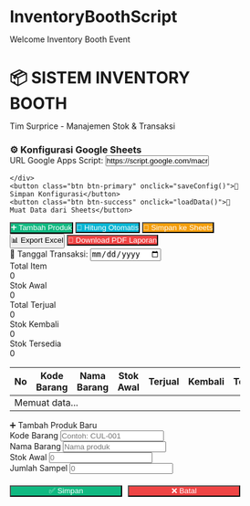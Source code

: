 # InventoryBoothScript
Welcome Inventory Booth Event 
<html lang="id">
<head>
<meta charset="UTF-8">
<meta name="viewport" content="width=device-width, initial-scale=1.0">
<title>Sistem Inventory Booth</title>
<script src="https://cdnjs.cloudflare.com/ajax/libs/xlsx/0.18.5/xlsx.full.min.js"></script>
<script src="https://cdnjs.cloudflare.com/ajax/libs/jspdf/2.5.1/jspdf.umd.min.js"></script>
<script src="https://cdnjs.cloudflare.com/ajax/libs/jspdf-autotable/3.5.31/jspdf.plugin.autotable.min.js"></script>
<style>
  * { margin: 0; padding: 0; box-sizing: border-box; }
  
  body {
    font-family: 'Segoe UI', Arial, sans-serif;
    background: linear-gradient(135deg, #667eea 0%, #764ba2 100%);
    min-height: 100vh;
    padding: 20px;
  }
  
  .container {
    max-width: 1400px;
    margin: 0 auto;
    background: white;
    border-radius: 20px;
    box-shadow: 0 20px 60px rgba(0,0,0,0.3);
    overflow: hidden;
  }
  
  .header {
    background: linear-gradient(135deg, #667eea 0%, #764ba2 100%);
    color: white;
    padding: 30px;
    text-align: center;
  }
  
  .header h1 {
    font-size: 32px;
    margin-bottom: 10px;
    text-shadow: 2px 2px 4px rgba(0,0,0,0.2);
  }
  
  .header p {
    opacity: 0.9;
    font-size: 16px;
  }
  
  .config-section {
    background: #fff3cd;
    border: 2px solid #ffc107;
    padding: 20px;
    margin: 20px;
    border-radius: 10px;
  }
  
  .config-section h3 {
    color: #856404;
    margin-bottom: 15px;
  }
  
  .config-input {
    display: flex;
    gap: 10px;
    align-items: center;
    margin-bottom: 10px;
  }
  
  .config-input label {
    font-weight: 600;
    min-width: 150px;
  }
  
  .config-input input {
    flex: 1;
    padding: 10px;
    border: 2px solid #ddd;
    border-radius: 5px;
    font-size: 14px;
  }
  
  .toolbar {
    padding: 20px;
    display: flex;
    gap: 10px;
    flex-wrap: wrap;
    border-bottom: 2px solid #eee;
  }
  
  .btn {
    padding: 12px 24px;
    border: none;
    border-radius: 8px;
    font-size: 14px;
    font-weight: 600;
    cursor: pointer;
    transition: all 0.3s;
    display: inline-flex;
    align-items: center;
    gap: 8px;
  }
  
  .btn:hover {
    transform: translateY(-2px);
    box-shadow: 0 5px 15px rgba(0,0,0,0.2);
  }
  
  .btn-primary { background: #667eea; color: white; }
  .btn-success { background: #10b981; color: white; }
  .btn-danger { background: #ef4444; color: white; }
  .btn-info { background: #06b6d4; color: white; }
  .btn-warning { background: #f59e0b; color: white; }
  
  .date-selector {
    padding: 20px;
    background: #f8f9fa;
    border-bottom: 2px solid #eee;
  }
  
  .date-selector label {
    font-weight: 600;
    margin-right: 10px;
  }
  
  .date-selector input[type="date"] {
    padding: 10px;
    border: 2px solid #ddd;
    border-radius: 5px;
    font-size: 14px;
  }
  
  .summary-cards {
    display: grid;
    grid-template-columns: repeat(auto-fit, minmax(200px, 1fr));
    gap: 20px;
    padding: 20px;
  }
  
  .card {
    background: linear-gradient(135deg, #667eea 0%, #764ba2 100%);
    color: white;
    padding: 20px;
    border-radius: 12px;
    box-shadow: 0 4px 6px rgba(0,0,0,0.1);
  }
  
  .card-label {
    font-size: 12px;
    opacity: 0.9;
    margin-bottom: 5px;
  }
  
  .card-value {
    font-size: 32px;
    font-weight: 700;
  }
  
  .table-container {
    padding: 20px;
    overflow-x: auto;
  }
  
  table {
    width: 100%;
    border-collapse: collapse;
    background: white;
    box-shadow: 0 2px 8px rgba(0,0,0,0.1);
  }
  
  th {
    background: #667eea;
    color: white;
    padding: 15px 10px;
    text-align: left;
    font-weight: 600;
    position: sticky;
    top: 0;
    z-index: 10;
  }
  
  td {
    padding: 12px 10px;
    border-bottom: 1px solid #eee;
  }
  
  tr:hover {
    background: #f8f9fa;
  }
  
  input[type="number"] {
    width: 80px;
    padding: 8px;
    border: 2px solid #ddd;
    border-radius: 5px;
    text-align: center;
  }
  
  .badge {
    display: inline-block;
    padding: 4px 12px;
    border-radius: 12px;
    font-size: 12px;
    font-weight: 600;
  }
  
  .badge-success { background: #d1fae5; color: #065f46; }
  .badge-danger { background: #fee2e2; color: #991b1b; }
  .badge-warning { background: #fef3c7; color: #92400e; }
  
  .modal {
    display: none;
    position: fixed;
    top: 0;
    left: 0;
    width: 100%;
    height: 100%;
    background: rgba(0,0,0,0.5);
    z-index: 1000;
    justify-content: center;
    align-items: center;
  }
  
  .modal.active {
    display: flex;
  }
  
  .modal-content {
    background: white;
    padding: 30px;
    border-radius: 15px;
    max-width: 500px;
    width: 90%;
    box-shadow: 0 20px 60px rgba(0,0,0,0.3);
  }
  
  .modal-header {
    font-size: 24px;
    font-weight: 700;
    margin-bottom: 20px;
    color: #667eea;
  }
  
  .form-group {
    margin-bottom: 20px;
  }
  
  .form-group label {
    display: block;
    font-weight: 600;
    margin-bottom: 8px;
    color: #333;
  }
  
  .form-group input {
    width: 100%;
    padding: 12px;
    border: 2px solid #ddd;
    border-radius: 8px;
    font-size: 14px;
  }
  
  .loading {
    text-align: center;
    padding: 40px;
    color: #667eea;
  }
  
  .loading::after {
    content: '⏳';
    font-size: 48px;
    animation: spin 2s linear infinite;
  }
  
  @keyframes spin {
    from { transform: rotate(0deg); }
    to { transform: rotate(360deg); }
  }
  
  @media print {
    .toolbar, .config-section, .btn { display: none; }
  }
</style>
</head>
<body>

<div class="container">
  <div class="header">
    <h1>📦 SISTEM INVENTORY BOOTH</h1>
    <p>Tim Surprice - Manajemen Stok & Transaksi</p>
  </div>
  
  <!-- CONFIG SECTION -->
  <div class="config-section">
    <h3>⚙️ Konfigurasi Google Sheets</h3>
    <div class="config-input">
      <label>URL Google Apps Script:</label>
      <input 
  type="text" 
  id="apiUrl" 
  value="https://script.google.com/macros/s/AKfycbzsI_dxXZ-mgM-5_Vihrv-zyHdeWVKuRKrXhnimdatn4o88pbde0nPEftKXyOlhHJPt-g/exec"
  placeholder="Masukkan URL Google Apps Script di sini">


    </div>
    <button class="btn btn-primary" onclick="saveConfig()">💾 Simpan Konfigurasi</button>
    <button class="btn btn-success" onclick="loadData()">🔄 Muat Data dari Sheets</button>
  </div>
  
  <!-- TOOLBAR -->
  <div class="toolbar">
    <button class="btn btn-success" onclick="openModalTambah()">➕ Tambah Produk</button>
    <button class="btn btn-info" onclick="hitungOtomatis()">🔄 Hitung Otomatis</button>
    <button class="btn btn-warning" onclick="simpanKeSheets()">💾 Simpan ke Sheets</button>
    <button class="btn btn-primary" onclick="exportExcel()">📊 Export Excel</button>
    <button class="btn btn-danger" onclick="generatePDF()">📄 Download PDF Laporan</button>
  </div>
  
  <!-- DATE SELECTOR -->
  <div class="date-selector">
    <label>📅 Tanggal Transaksi:</label>
    <input type="date" id="tanggalTransaksi" onchange="updateTanggal()">
  </div>
  
  <!-- SUMMARY CARDS -->
  <div class="summary-cards">
    <div class="card">
      <div class="card-label">Total Item</div>
      <div class="card-value" id="totalItem">0</div>
    </div>
    <div class="card">
      <div class="card-label">Stok Awal</div>
      <div class="card-value" id="stokAwal">0</div>
    </div>
    <div class="card">
      <div class="card-label">Total Terjual</div>
      <div class="card-value" id="totalTerjual">0</div>
    </div>
    <div class="card">
      <div class="card-label">Stok Kembali</div>
      <div class="card-value" id="totalKembali">0</div>
    </div>
    <div class="card">
      <div class="card-label">Stok Tersedia</div>
      <div class="card-value" id="stokTersedia">0</div>
    </div>
  </div>
  
  <!-- TABLE -->
  <div class="table-container">
    <table id="inventoryTable">
      <thead>
        <tr>
          <th style="width: 50px;">No</th>
          <th>Kode Barang</th>
          <th>Nama Barang</th>
          <th style="width: 100px;">Stok Awal</th>
          <th style="width: 100px;">Terjual</th>
          <th style="width: 100px;">Kembali</th>
          <th style="width: 100px;">Tersedia</th>
          <th style="width: 100px;">Selisih</th>
          <th>Status</th>
          <th style="width: 100px;">Aksi</th>
        </tr>
      </thead>
      <tbody id="tableBody">
        <tr>
          <td colspan="10" class="loading">Memuat data...</td>
        </tr>
      </tbody>
    </table>
  </div>
</div>

<!-- MODAL TAMBAH PRODUK -->
<div class="modal" id="modalTambah">
  <div class="modal-content">
    <div class="modal-header">➕ Tambah Produk Baru</div>
    <div class="form-group">
      <label>Kode Barang</label>
      <input type="text" id="inputKode" placeholder="Contoh: CUL-001">
    </div>
    <div class="form-group">
      <label>Nama Barang</label>
      <input type="text" id="inputNama" placeholder="Nama produk">
    </div>
    <div class="form-group">
      <label>Stok Awal</label>
      <input type="number" id="inputStok" placeholder="0" min="0">
    </div>
    <div class="form-group">
      <label>Jumlah Sampel</label>
      <input type="number" id="inputSampel" placeholder="0" min="0">
    </div>
    <div style="display: flex; gap: 10px; margin-top: 20px;">
      <button class="btn btn-success" onclick="tambahProduk()" style="flex: 1;">✅ Simpan</button>
      <button class="btn btn-danger" onclick="closeModal()" style="flex: 1;">❌ Batal</button>
    </div>
  </div>
</div>

<script>
let produkData = [];
let apiUrlConfig = '';

// Set tanggal hari ini sebagai default
document.getElementById('tanggalTransaksi').valueAsDate = new Date();

// Load config dari memory
function loadConfig() {
  const saved = window.apiUrlSaved || '';
  document.getElementById('apiUrl').value = saved;
  apiUrlConfig = saved;
}

// Save config ke memory
function saveConfig() {
  const url = document.getElementById('apiUrl').value.trim();
  if (!url) {
    alert('❌ URL tidak boleh kosong!');
    return;
  }
  apiUrlConfig = url;
  window.apiUrlSaved = url;
  alert('✅ Konfigurasi berhasil disimpan!\n\nSekarang klik "Muat Data dari Sheets"');
}

// Load data dari Google Sheets
async function loadData() {
  if (!apiUrlConfig) {
    alert('❌ Harap isi URL Google Apps Script terlebih dahulu!');
    return;
  }
  
  try {
    document.getElementById('tableBody').innerHTML = '<tr><td colspan="10" class="loading">Memuat data...</td></tr>';
    
    const response = await fetch(apiUrlConfig + '?action=getProduk');
    const result = await response.json();
    
    if (result.status === 'success') {
      produkData = result.data;
      renderTable();
      hitungOtomatis();
      alert('✅ Data berhasil dimuat dari Google Sheets!');
    } else {
      throw new Error(result.message);
    }
  } catch (error) {
    alert('❌ Gagal memuat data: ' + error.message + '\n\nPastikan:\n1. URL sudah benar\n2. Web App sudah di-deploy\n3. Permission diatur ke "Anyone"');
    renderTableLocal();
  }
}

// Render table dari data lokal (backup)
function renderTableLocal() {
  produkData = [
    {no: 1, kode: "Cul 3805", nama: "Cul 3805", stok: 10, sampel: 1},
    {no: 2, kode: "TLG TESSA-1", nama: "TLG TESSA-1", stok: 10, sampel: 1},
    {no: 3, kode: "GILI 9604-GGI", nama: "GILI 9604 - GGI (GBT)", stok: 1, sampel: 1}
  ];
  renderTable();
}

// Render table
function renderTable() {
  const tbody = document.getElementById('tableBody');
  tbody.innerHTML = '';
  
  if (produkData.length === 0) {
    tbody.innerHTML = '<tr><td colspan="10" style="text-align: center; padding: 40px;">Tidak ada data. Klik "Tambah Produk" untuk memulai.</td></tr>';
    return;
  }
  
  produkData.forEach((item, index) => {
    const row = tbody.insertRow();
    row.innerHTML = `
      <td>${item.no}</td>
      <td><strong>${item.kode}</strong></td>
      <td>${item.nama}</td>
      <td style="text-align: center;">${item.stok}</td>
      <td style="text-align: center;">
        <input type="number" min="0" value="0" id="terjual_${index}" onchange="hitung(${index})">
      </td>
      <td style="text-align: center;">
        <input type="number" min="0" value="0" id="kembali_${index}" onchange="hitung(${index})">
      </td>
      <td style="text-align: center;" id="tersedia_${index}">-</td>
      <td style="text-align: center;" id="selisih_${index}">-</td>
      <td id="status_${index}">-</td>
      <td style="text-align: center;">
        <button class="btn btn-danger" onclick="hapusProduk(${item.no})" style="padding: 6px 12px; font-size: 12px;">🗑️</button>
      </td>
    `;
  });
  
  updateSummary();
}

// Hitung per item
function hitung(index) {
  const item = produkData[index];
  const terjual = parseInt(document.getElementById(`terjual_${index}`).value) || 0;
  const kembali = parseInt(document.getElementById(`kembali_${index}`).value) || 0;
  
  const tersedia = item.stok - terjual;
  const selisih = tersedia - kembali;
  
  document.getElementById(`tersedia_${index}`).textContent = tersedia;
  document.getElementById(`selisih_${index}`).textContent = selisih;
  
  // Status badge
  let status = '';
  if (selisih > 0) {
    status = '<span class="badge badge-danger">⚠️ Hilang: ' + selisih + '</span>';
  } else if (selisih < 0) {
    status = '<span class="badge badge-warning">⚠️ Lebih: ' + Math.abs(selisih) + '</span>';
  } else {
    status = '<span class="badge badge-success">✅ Sesuai</span>';
  }
  
  document.getElementById(`status_${index}`).innerHTML = status;
}

// Hitung semua otomatis
function hitungOtomatis() {
  produkData.forEach((item, index) => {
    hitung(index);
  });
  updateSummary();
  alert('✅ Perhitungan selesai!');
}

// Update summary cards
function updateSummary() {
  let totalStok = 0;
  let totalTerjual = 0;
  let totalKembali = 0;
  let totalTersedia = 0;
  
  produkData.forEach((item, index) => {
    totalStok += item.stok;
    const terjual = parseInt(document.getElementById(`terjual_${index}`)?.value) || 0;
    const kembali = parseInt(document.getElementById(`kembali_${index}`)?.value) || 0;
    totalTerjual += terjual;
    totalKembali
    totalTersedia += item.stok - terjual;
  });

  document.getElementById('totalItem').textContent = produkData.length;
  document.getElementById('stokAwal').textContent = totalStok;
  document.getElementById('totalTerjual').textContent = totalTerjual;
  document.getElementById('totalKembali').textContent = totalKembali;
  document.getElementById('stokTersedia').textContent = totalTersedia;
}

// Tambah produk baru
function tambahProduk() {
  const kode = document.getElementById('inputKode').value.trim();
  const nama = document.getElementById('inputNama').value.trim();
  const stok = parseInt(document.getElementById('inputStok').value) || 0;
  const sampel = parseInt(document.getElementById('inputSampel').value) || 0;

  if (!kode || !nama) {
    alert('❌ Kode dan nama produk wajib diisi!');
    return;
  }

  const newItem = {
    no: produkData.length + 1,
    kode,
    nama,
    stok,
    sampel
  };

  produkData.push(newItem);
  renderTable();
  closeModal();
  updateSummary();
  alert('✅ Produk berhasil ditambahkan!');
}

// Hapus produk
function hapusProduk(no) {
  if (!confirm('Apakah yakin ingin menghapus produk ini?')) return;
  produkData = produkData.filter(p => p.no !== no);
  // Reset nomor urut
  produkData.forEach((p, i) => p.no = i + 1);
  renderTable();
  updateSummary();
}

// Simpan ke Google Sheets
async function simpanKeSheets() {
  if (!apiUrlConfig) {
    alert('❌ URL Google Apps Script belum diisi!');
    return;
  }

  try {
    const response = await fetch(apiUrlConfig + '?action=saveProduk', {
      method: 'POST',
      body: JSON.stringify(produkData),
      headers: { 'Content-Type': 'application/json' }
    });

    const result = await response.json();
    if (result.status === 'success') {
      alert('✅ Data berhasil disimpan ke Google Sheets!');
    } else {
      throw new Error(result.message);
    }
  } catch (error) {
    alert('❌ Gagal menyimpan ke Sheets: ' + error.message);
  }
}

// Export ke Excel
function exportExcel() {
  const ws = XLSX.utils.json_to_sheet(produkData);
  const wb = XLSX.utils.book_new();
  XLSX.utils.book_append_sheet(wb, ws, "Inventory");
  XLSX.writeFile(wb, `Laporan_Inventory_${new Date().toISOString().slice(0,10)}.xlsx`);
}

// Generate PDF
function generatePDF() {
  const { jsPDF } = window.jspdf;
  const doc = new jsPDF();

  doc.setFontSize(16);
  doc.text("Laporan Inventory Booth", 14, 20);
  doc.setFontSize(10);
  doc.text(`Tanggal: ${document.getElementById('tanggalTransaksi').value}`, 14, 28);

  const data = produkData.map((p, i) => [
    i + 1,
    p.kode,
    p.nama,
    p.stok,
    document.getElementById(`terjual_${i}`)?.value || 0,
    document.getElementById(`kembali_${i}`)?.value || 0,
    document.getElementById(`tersedia_${i}`)?.textContent || '-',
    document.getElementById(`selisih_${i}`)?.textContent || '-',
    document.getElementById(`status_${i}`)?.innerText || '-'
  ]);

  doc.autoTable({
    head: [['No', 'Kode', 'Nama Barang', 'Stok Awal', 'Terjual', 'Kembali', 'Tersedia', 'Selisih', 'Status']],
    body: data,
    startY: 35,
    theme: 'grid'
  });

  doc.save(`Laporan_Inventory_${new Date().toISOString().slice(0,10)}.pdf`);
}

// Modal handling
function openModalTambah() {
  document.getElementById('modalTambah').classList.add('active');
}
function closeModal() {
  document.getElementById('modalTambah').classList.remove('active');
}

// Update tanggal
function updateTanggal() {
  console.log("Tanggal transaksi:", document.getElementById('tanggalTransaksi').value);
}

// Jalankan awal
loadConfig();
renderTableLocal();
</script>
</body>
</html>
